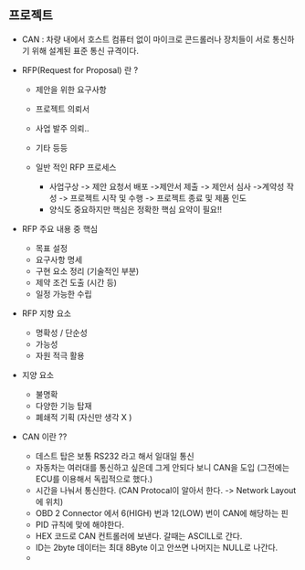## 프로젝트 

- CAN :  차량 내에서 호스트 컴퓨터 없이 마이크로 콘드롤러나 장치들이 서로 통신하기 위해 설계된 표준 통신 규격이다. 

- RFP(Request for Proposal) 란 ?

  - 제안을 위한 요구사항 
  - 프로젝트 의뢰서
  - 사업 발주 의뢰..
  - 기타 등등 

  - 일반 적인 RFP 프로세스 
    - 사업구상 -> 제안 요청서 배포 ->제안서 제출 -> 제안서 심사 ->계약성 작성 -> 프로젝트 시작 및 수행 -> 프로젝트 종료 및 제품 인도
    - 양식도 중요하지만 핵심은 정확한 핵심 요약이 필요!!

- RFP 주요 내용 중 핵심

  - 목표 설정 
  - 요구사항 명세
  - 구현 요소 정리 (기술적인 부분)
  - 제약 조건 도출 (시간 등)
  - 일정 가능한 수립 

- RFP 지향 요소

  - 명확성 / 단순성
  - 가능성
  - 자원 적극 활용

- 지양 요소
  - 불명확
  - 다양한 기능 탑재
  - 폐쇄적 기획 (자신만 생각 X ) 
- CAN 이란 ?? 
  - 데스트 탑은 보통 RS232 라고 해서 일대일 통신 
  - 자동차는 여러대를 통신하고 싶은데 그게 안되다 보니 CAN을 도입 (그전에는 ECU를 이용해서 독립적으로 했다.) 
  - 시간을 나눠서 통신한다. (CAN Protocal이 알아서 한다. -> Network Layout에 위치)
  - OBD 2 Connector 에서 6(HIGH) 번과 12(LOW) 번이 CAN에 해당하는 핀 
  - PID 규칙에 맞에 해야한다. 
  - HEX 코드로 CAN 컨트롤러에 보낸다. 갈때는 ASCILL로 간다.
  - ID는 2byte 데이터는 최대 8Byte 이고 안쓰면 나머지는 NULL로 나간다. 
  - 